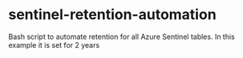 # sentinel-retention-automation
Bash script to automate  retention for all Azure Sentinel tables. In this example it is set for 2 years
